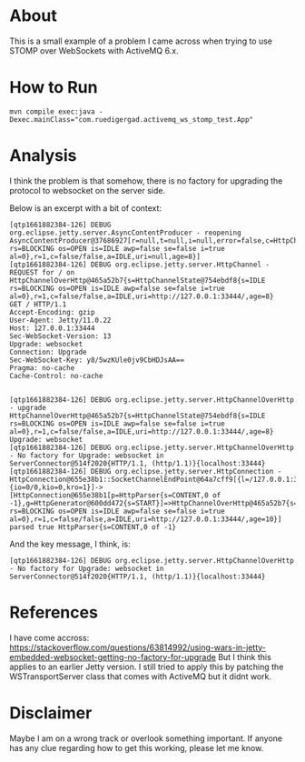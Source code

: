 # About

This is a small example of a problem I came across when trying to use STOMP over WebSockets with ActiveMQ 6.x.

# How to Run

```
mvn compile exec:java -Dexec.mainClass="com.ruedigergad.activemq_ws_stomp_test.App"
```

# Analysis

I think the problem is that somehow, there is no factory for upgrading the protocol to websocket on the server side.

Below is an excerpt with a bit of context:

```
[qtp1661882384-126] DEBUG org.eclipse.jetty.server.AsyncContentProducer - reopening AsyncContentProducer@37686927[r=null,t=null,i=null,error=false,c=HttpChannelOverHttp@465a52b7{s=HttpChannelState@754ebdf8{s=IDLE rs=BLOCKING os=OPEN is=IDLE awp=false se=false i=true al=0},r=1,c=false/false,a=IDLE,uri=null,age=8}]
[qtp1661882384-126] DEBUG org.eclipse.jetty.server.HttpChannel - REQUEST for / on HttpChannelOverHttp@465a52b7{s=HttpChannelState@754ebdf8{s=IDLE rs=BLOCKING os=OPEN is=IDLE awp=false se=false i=true al=0},r=1,c=false/false,a=IDLE,uri=http://127.0.0.1:33444/,age=8}
GET / HTTP/1.1
Accept-Encoding: gzip
User-Agent: Jetty/11.0.22
Host: 127.0.0.1:33444
Sec-WebSocket-Version: 13
Upgrade: websocket
Connection: Upgrade
Sec-WebSocket-Key: y8/5wzKUle0jv9CbHDJsAA==
Pragma: no-cache
Cache-Control: no-cache


[qtp1661882384-126] DEBUG org.eclipse.jetty.server.HttpChannelOverHttp - upgrade HttpChannelOverHttp@465a52b7{s=HttpChannelState@754ebdf8{s=IDLE rs=BLOCKING os=OPEN is=IDLE awp=false se=false i=true al=0},r=1,c=false/false,a=IDLE,uri=http://127.0.0.1:33444/,age=8} Upgrade: websocket
[qtp1661882384-126] DEBUG org.eclipse.jetty.server.HttpChannelOverHttp - No factory for Upgrade: websocket in ServerConnector@514f2020{HTTP/1.1, (http/1.1)}{localhost:33444}
[qtp1661882384-126] DEBUG org.eclipse.jetty.server.HttpConnection - HttpConnection@655e38b1::SocketChannelEndPoint@64a7cff9[{l=/127.0.0.1:33444,r=/127.0.0.1:43170,OPEN,fill=-,flush=-,to=13/30000}{io=0/0,kio=0,kro=1}]->[HttpConnection@655e38b1[p=HttpParser{s=CONTENT,0 of -1},g=HttpGenerator@600dd472{s=START}]=>HttpChannelOverHttp@465a52b7{s=HttpChannelState@754ebdf8{s=IDLE rs=BLOCKING os=OPEN is=IDLE awp=false se=false i=true al=0},r=1,c=false/false,a=IDLE,uri=http://127.0.0.1:33444/,age=10}] parsed true HttpParser{s=CONTENT,0 of -1}
```

And the key message, I think, is:


```
[qtp1661882384-126] DEBUG org.eclipse.jetty.server.HttpChannelOverHttp - No factory for Upgrade: websocket in ServerConnector@514f2020{HTTP/1.1, (http/1.1)}{localhost:33444}
```

# References

I have come accross: https://stackoverflow.com/questions/63814992/using-wars-in-jetty-embedded-websocket-getting-no-factory-for-upgrade
But I think this applies to an earlier Jetty version.
I still tried to apply this by patching the WSTransportServer class that comes with ActiveMQ but it didnt work.

# Disclaimer

Maybe I am on a wrong track or overlook something important.
If anyone has any clue regarding how to get this working, please let me know.

